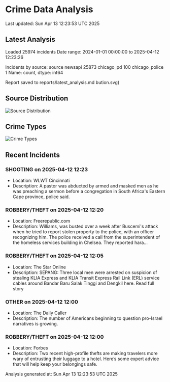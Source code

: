 # Crime Data Analysis
Last updated: Sun Apr 13 12:23:53 UTC 2025

## Latest Analysis

Loaded 25974 incidents
Date range: 2024-01-01 00:00:00 to 2025-04-12 12:23:26

Incidents by source:
source
newsapi           25873
chicago_pd          100
chicago_police        1
Name: count, dtype: int64

Report saved to reports/latest_analysis.md
bution.svg)

## Source Distribution
![Source Distribution](images/source_distribution.svg)

## Crime Types
![Crime Types](images/crime_types.svg)

## Recent Incidents

### SHOOTING on 2025-04-12 12:23
- Location: WLWT Cincinnati
- Description: A pastor was abducted by armed and masked men as he was preaching a sermon before a congregation in South Africa's Eastern Cape province, police said.


### ROBBERY/THEFT on 2025-04-12 12:20
- Location: Freerepublic.com
- Description: Williams, was busted over a week after Buscemi's attack when he tried to report stolen property to the police, with an officer recognizing him. The police received a call from the superintendent of the homeless services building in Chelsea. They reported hara…


### ROBBERY/THEFT on 2025-04-12 12:05
- Location: The Star Online
- Description: SEPANG: Three local men were arrested on suspicion of stealing KLIA Express and KLIA Transit Express Rail Link (ERL) service cables around Bandar Baru Salak Tinggi and Dengkil here. Read full story


### OTHER on 2025-04-12 12:00
- Location: The Daily Caller
- Description: The number of Americans beginning to question pro-Israel narratives is growing.


### ROBBERY/THEFT on 2025-04-12 12:00
- Location: Forbes
- Description: Two recent high-profile thefts are making travelers more wary of entrusting their luggage to a hotel. Here’s some expert advice that will help keep your belongings safe.

Analysis generated at: Sun Apr 13 12:23:53 UTC 2025
